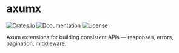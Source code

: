 # axumx

[![Crates.io](https://img.shields.io/crates/v/axumx.svg)](https://crates.io/crates/axumx)
[![Documentation](https://docs.rs/axumx/badge.svg)](https://docs.rs/axumx)
[![License](https://img.shields.io/crates/l/axumx.svg)](./LICENSE)


Axum extensions for building consistent APIs — responses, errors, pagination, middleware.
